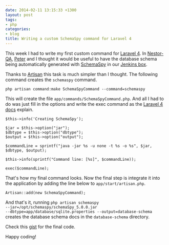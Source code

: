 ```yaml
---
date: 2014-02-11 13:15:33 +1300
layout: post
tags:
- php
categories:
- blog
title: Writing a custom SchemaSpy command for Laravel 4
---
```


This week I had to write my first custom command for [Laravel 4](http://laravel.com/). 
In [Nestor-QA](http://nestor-qa.org/), [Peter](https://github.com/tooh) and I thought it would be useful to have 
the database schema being automatically generated with 
[SchemaSpy](http://schemaspy.sourceforge.net/) in our [Jenkins box](http://builds.tupilabs.com/view/Nestor-QA/).

Thanks to [Artisan](http://laravel.com/docs/artisan) this task is much simpler than I thought. 
The following command creates the <code>schemaspy</code> command.

    php artisan command:make SchemaSpyCommand --command=schemaspy

This will create the file <code>app/commands/SchemaSpyCommand.php</code>. And all I had to do was 
just fill in the options and write the exec command as the [Laravel 4 docs](http://laravel.com/docs/commands) explain. 

    $this->info('Creating SchemaSpy');

	$jar = $this->option("jar");
	$dbtype = $this->option("dbtype");
	$output = $this->option("output");

	$commandLine = sprintf("java -jar %s -u none -t %s -o %s", $jar, $dbtype, $output);

	$this->info(sprintf("Command line: [%s]", $commandLine));

	exec($commandLine);

That's how my final command looks. Now the final step is integrate it into the application by adding the line below to 
<code>app/start/artisan.php</code>.

    Artisan::add(new SchemaSpyCommand);

And that's it, running <code>php artisan schemaspy --jar=/opt/schemaspy/schemaSpy_5.0.0.jar 
--dbtype=app/database/sqlite.properties --output=database-schema</code> 
creates the database schema docs in the <code>database-schema</code> directory. 

Check this [gist](https://gist.github.com/kinow/8936667) for the final code.

Happy coding!
